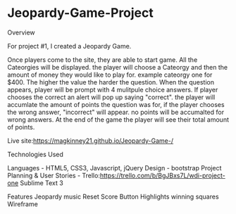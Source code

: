 # Jeopardy-Game-Project

Overview

For project #1, I created a Jeopardy Game.

Once players come to the site,
they are able to start game.
All the Cateorgies will be displayed.
the player will choose a Cateorgy and then the amount of money they
would like to play for.
example cateorgy one for $400.
The higher the value the harder the question.
When the question appears, player will be prompt with 4 mulitpule choice answers.
If player chooses the correct an alert will pop up saying "correct".
the player will accumlate the amount of points the question was for,
if the player chooses the wrong answer, "incorrect" will appear.
no points will be accumalted for wrong answers.
At the end of the game the player will see their total amount of points.


Live site:https://magkinney21.github.io/Jeopardy-Game-/

Technologies Used

Languages - HTML5, CSS3, Javascript, jQuery
Design - bootstrap
Project Planning & User Stories -
Trello:https://trello.com/b/BgJBxs7L/wdi-project-one
Sublime Text 3

Features
Jeopardy music
Reset Score Button
Highlights winning squares
Wireframe
